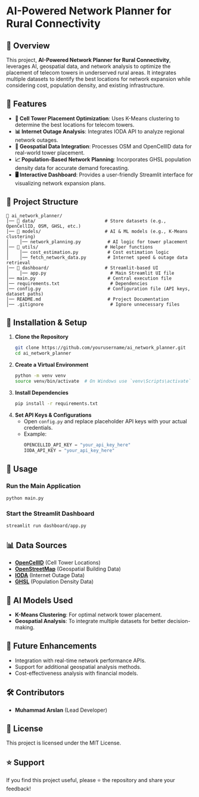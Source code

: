 # AI-Powered Network Planner for Rural Connectivity

## 📌 Overview
This project, **AI-Powered Network Planner for Rural Connectivity**, leverages AI, geospatial data, and network analysis to optimize the placement of telecom towers in underserved rural areas. It integrates multiple datasets to identify the best locations for network expansion while considering cost, population density, and existing infrastructure.

## 🚀 Features
- **📡 Cell Tower Placement Optimization**: Uses K-Means clustering to determine the best locations for telecom towers.
- **📊 Internet Outage Analysis**: Integrates IODA API to analyze regional network outages.
- **📍 Geospatial Data Integration**: Processes OSM and OpenCellID data for real-world tower placement.
- **📈 Population-Based Network Planning**: Incorporates GHSL population density data for accurate demand forecasting.
- **🖥️ Interactive Dashboard**: Provides a user-friendly Streamlit interface for visualizing network expansion plans.

## 📁 Project Structure
```
📂 ai_network_planner/
│── 📂 data/                          # Store datasets (e.g., OpenCellID, OSM, GHSL, etc.)
│── 📂 models/                        # AI & ML models (e.g., K-Means clustering)
│    │── network_planning.py          # AI logic for tower placement
│── 📂 utils/                         # Helper functions
│    │── cost_estimation.py           # Cost estimation logic
│    │── fetch_network_data.py        # Internet speed & outage data retrieval
│── 📂 dashboard/                     # Streamlit-based UI
│    │── app.py                        # Main Streamlit UI file
│── main.py                           # Central execution file
│── requirements.txt                   # Dependencies
│── config.py                         # Configuration file (API keys, dataset paths)
│── README.md                         # Project Documentation
│── .gitignore                         # Ignore unnecessary files
```

## 🔑 Installation & Setup
1. **Clone the Repository**
   ```bash
   git clone https://github.com/yourusername/ai_network_planner.git
   cd ai_network_planner
   ```
2. **Create a Virtual Environment**
   ```bash
   python -m venv venv
   source venv/bin/activate  # On Windows use `venv\Scripts\activate`
   ```
3. **Install Dependencies**
   ```bash
   pip install -r requirements.txt
   ```
4. **Set API Keys & Configurations**
   - Open `config.py` and replace placeholder API keys with your actual credentials.
   - Example:
     ```python
     OPENCELLID_API_KEY = "your_api_key_here"
     IODA_API_KEY = "your_api_key_here"
     ```

## 🔧 Usage
### Run the Main Application
```bash
python main.py
```
### Start the Streamlit Dashboard
```bash
streamlit run dashboard/app.py
```

## 📊 Data Sources
- **[OpenCellID](https://opencellid.org/)** (Cell Tower Locations)
- **[OpenStreetMap](https://www.openstreetmap.org/)** (Geospatial Building Data)
- **[IODA](https://ioda.inetintel.cc.gatech.edu/)** (Internet Outage Data)
- **[GHSL](https://ghsl.jrc.ec.europa.eu/)** (Population Density Data)

## 🤖 AI Models Used
- **K-Means Clustering**: For optimal network tower placement.
- **Geospatial Analysis**: To integrate multiple datasets for better decision-making.

## 🚀 Future Enhancements
- Integration with real-time network performance APIs.
- Support for additional geospatial analysis methods.
- Cost-effectiveness analysis with financial models.

## 🛠 Contributors
- **Muhammad Arslan** (Lead Developer)

## 📜 License
This project is licensed under the MIT License.

## ⭐ Support
If you find this project useful, please ⭐ the repository and share your feedback!

